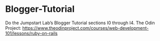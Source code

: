 # Blogger-Tutorial
Do the Jumpstart Lab’s Blogger Tutorial sections I0 through I4. The Odin Project: https://www.theodinproject.com/courses/web-development-101/lessons/ruby-on-rails
